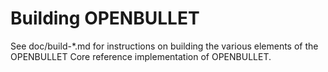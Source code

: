 Building OPENBULLET
================

See doc/build-*.md for instructions on building the various
elements of the OPENBULLET Core reference implementation of OPENBULLET.
